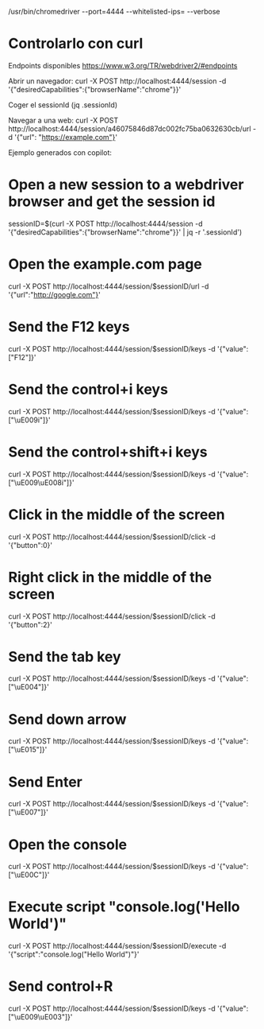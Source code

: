 /usr/bin/chromedriver --port=4444 --whitelisted-ips= --verbose

# Controlarlo con curl
Endpoints disponibles
https://www.w3.org/TR/webdriver2/#endpoints

Abrir un navegador:
curl -X POST http://localhost:4444/session -d '{"desiredCapabilities":{"browserName":"chrome"}}'

Coger el sessionId (jq .sessionId)

Navegar a una web:
curl -X POST http://localhost:4444/session/a46075846d87dc002fc75ba0632630cb/url -d '{"url": "https://example.com"}'


Ejemplo generados con copilot:

# Open a new session to a webdriver browser and get the session id
sessionID=$(curl -X POST http://localhost:4444/session -d '{"desiredCapabilities":{"browserName":"chrome"}}' | jq -r '.sessionId')

# Open the example.com page
curl -X POST http://localhost:4444/session/$sessionID/url -d '{"url":"http://google.com"}'

# Send the F12 keys
curl -X POST http://localhost:4444/session/$sessionID/keys -d '{"value":["F12"]}'

# Send the control+i keys
curl -X POST http://localhost:4444/session/$sessionID/keys -d '{"value":["\uE009i"]}'

# Send the control+shift+i keys
curl -X POST http://localhost:4444/session/$sessionID/keys -d '{"value":["\uE009\uE008i"]}'

# Click in the middle of the screen
curl -X POST http://localhost:4444/session/$sessionID/click -d '{"button":0}'

# Right click in the middle of the screen
curl -X POST http://localhost:4444/session/$sessionID/click -d '{"button":2}'

# Send the tab key
curl -X POST http://localhost:4444/session/$sessionID/keys -d '{"value":["\uE004"]}'
# Send down arrow
curl -X POST http://localhost:4444/session/$sessionID/keys -d '{"value":["\uE015"]}'
# Send Enter
curl -X POST http://localhost:4444/session/$sessionID/keys -d '{"value":["\uE007"]}'

# Open the console
curl -X POST http://localhost:4444/session/$sessionID/keys -d '{"value":["\uE00C"]}'

# Execute script "console.log('Hello World')"
curl -X POST http://localhost:4444/session/$sessionID/execute -d '{"script":"console.log(\"Hello World\")"}'

# Send control+R
curl -X POST http://localhost:4444/session/$sessionID/keys -d '{"value":["\uE009\uE003"]}'
